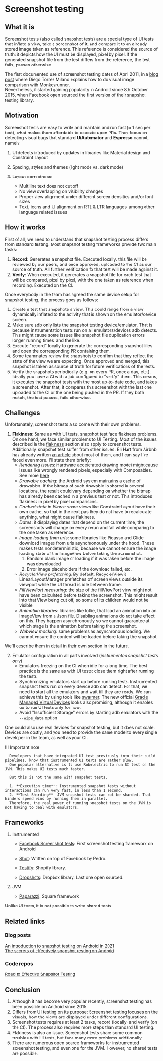 # Screenshot testing

## What it is
Screenshot tests (also called snapshot tests) are a special type of UI tests that inflate a view, take a screenshot of it, and compare it to an already stored image taken as reference. This reference is considered the source of truth: it depicts how the UI must be displayed, pixel by pixel.
If the generated snapshot file from the test differs from the reference, the test fails, passes otherwise.

The first documented use of screenshot testing dates of April 2011, in a [blog post](https://dtmilano.blogspot.com/2011/04/monkeyrunner-visual-image-comparison.html) where Diego Torres Milano explains how to do visual image comparison with Monkeyrunner.  
Nevertheless, it started gaining popularity in Android since 8th October 2015, when Facebook open sourced the first version of their snapshot testing library.

## Motivation
Screenshot tests are easy to write and maintain and run fast (≈ 1 sec per test), what makes them affordable to execute upon PRs.
They focus on detecting visual bugs that standard **UiAutomator** and **Espresso** cannot, namely

1. UI defects introduced by updates in libraries like Material design and Constraint Layout
   
2. Spacing, styles and themes (light mode vs. dark mode)
   
3. Layout correctness:
     - Multiline text does not cut off
     - No view overlapping on visibility changes
     - Proper view alignment under different screen densities and/or font sizes
     - Text, icons and UI alignment on RTL & LTR languages, among other language related issues

## How it works
First of all, we need to understand that snapshot testing process differs from standard testing.
Most snapshot testing frameworks provide two main tasks:

1. **Record**: Generates a snapshot file. Executed locally. this file will be reviewed by our peers, and once approved, uploaded to the CI as our source of truth. All further verification fo that test will be made against it.
2. **Verify**: When executed, it generates a snapshot file for each test that will be compared, pixel by pixel, with the one taken as reference when recording. Executed on the CI.

Once everybody in the team has agreed the same device setup for snapshot testing, the process goes as follows:

1. Create a test that snapshots a view. This could range from a view dynamically inflated to the activity that is shown on the emulator/device screen.
2. Make sure adb only lists the snapshot testing device/emulator. That is because instrumentation tests run on all emulators/devices adb detects. This might cause some issues like snapshot file duplication errors, longer running times, and the like.
3. Execute "record" locally to generate the corresponding snapshot files and open the corresponding PR containing them.
4. Some teammates review the snapshots to confirm that they reflect the state of the view we are expecting. Once approved and merged, this snapshot is taken as source of truth for future verifications of the tests.
5. Verify the snapshots periodically (e.g. on every PR, once a day, etc.). Ideally you have a CI with a job configured to "verify" them. This means, it executes the snapshot tests with the most up-to-date code, and takes a screenshot. After that, it compares this screenshot with the last one uploaded to the CI or the one being pushed in the PR. If they both match, the test passes, fails otherwise.


## Challenges
Unfortunately, screenshot tests also come with their own problems. 

1. **Flakiness**: Same as with UI tests, snapshot test face flakiness problems. On one hand, we face similar problems to UI Testing. Most of the issues described in the [flakiness](../practices/flakiness.md) section also apply to screenshot tests.
Additionally, snapshot test suffer from other issues. Eli Hart from Airbnb has already written [an article](https://medium.com/airbnb-engineering/better-android-testing-at-airbnb-a11f6832773f) about most of them, and I can say I've faced even more. I'll state them briefly:
     - *Rendering issues*: Hardware accelerated drawing model might cause issues like wrongly rendered pixels, especially with Composables. See more [here](https://developer.android.com/guide/topics/graphics/hardware-accel)
     - *Drawable caching*: the Android system maintains a cache of drawables. If the bitmap of such drawable is shared in several locations, the result could vary depending on whether the bitmap has already been cached in a previous test or not. This introduces flakiness in pixel by pixel comparisons. 
     - *Cached state in Views*: some views like ConstraintLayout have their own cache, so that in the next pas they do not have to recalculate anything, what might cause flakiness. 
     - *Dates*: if displaying dates that depend on the current time, the screenshots will change on every rerun and fail while comparing to the one taken as reference.
     - *Image loading from urls*: some libraries like Picasso and Glide download images from urls asynchronously under the hood. These makes tests nondeterministic, because we cannot ensure the image loading state of the ImageView before taking the screenshot:
          1. Random blank image or loading if it was taken before the image was downloaded
          2. Error image placeholders if the download failed, etc.
     - *RecyclerView prefetching*: By default, RecyclerView’s LinearLayoutManager prefetches off screen views outside its viewport while the UI thread is idle between frame.
     - *FillViewPort measuring*: the size of the fillViewPort view might not have been calculated before taking the screenshot. This might result into that View being cut off, so some of its children would not be visible
     - *Animation libraries*: libraries like lottie, that load an animation into an ImageView from a Json file. Disabling animations do not take effect on this. They happen asynchronously so we cannot guarantee at which stage is the animation before taking the screenshot.
     - *Webview mocking*: same problems as asynchronous loading. We cannot ensure the content will be loaded before taking the snapshot 

We'll describe them in detail in their own section in the future.

2. Emulator configuration in all parts involved (*instrumented snapshot tests only*)
     - Emulators freezing on the CI when idle for a long time. The best practice is the same as with UI tests: close them right after running the tests
     - Synchronizing emulators start up before running tests. Instrumented snapshot tests run on every device adb can detect. For that, we need to start all the emulators and wait till they are ready. We can achieve this by using tools like [swarmer](https://github.com/gojuno/swarmer). The new official [Gradle Managed Virtual Devices](https://developer.android.com/studio/preview/features#gmd) looks also promising, although it enables us to run UI tests only for now.
     - Avoid "Insufficient Storage" errors by starting adb emulators with the `--wipe_data` option

One could also use real devices for snapshot testing, but it does not scale. Devices are costly, and you need to provide the same model to every single developer in the team, as well as your CI.

!!! Important note

      Developers that have integrated UI test previously into their build pipelines, know that instrumented UI tests are rather slow.
      One popular alternative is to use Robolectric to run UI test on the JVM. This makes UI tests much faster.

      But this is not the same with snapshot tests. 
      
      1. **Execution time**: Instrumented snapshot tests without interactions can run very fast, in less than 1 second.
      2. **Test Sharding**: JVM snapshot tests can not be sharded. That hinders speed wins by running them in parallel.
      Therefore, the real power of running snapshot tests on the JVM is not having to deal with emulators.

## Frameworks
1. Instrumented
     - [Facebook Screenshot tests](https://github.com/facebook/screenshot-tests-for-android): First screenshot testing framework on Android.
     
     - [Shot](https://github.com/pedrovgs/Shot): Written on top of Facebook by Pedro.
     
     - [Testify](https://github.com/Shopify/android-testify#readme): Shopify library. 
   
     - [Dropshots](https://github.com/dropbox/dropshots): Dropbox library. Last one open sourced.

2. JVM
     - [Paparazzi](https://github.com/cashapp/paparazzi): Square framework
   
Unlike UI tests, it is not possible to write shared tests

## Related links
### Blog posts
[An introduction to snapshot testing on Android in 2021](https://sergiosastre.hashnode.dev/an-introduction-to-snapshot-testing-on-android-in-2021)</br>
[The secrets of effectively snapshot testing on Android](https://sergiosastre.hashnode.dev/the-secrets-of-effectively-snapshot-testing-on-android)
### Code repos
[Road to Effective Snapshot Testing](https://github.com/sergio-sastre/Road-To-Effective-Snapshot-Testing)

## Conclusion
1. Although it has become very popular recently, screenshot testing has been possible on Android since 2015.
2. Differs from UI testing on its purpose: Screenshot testing focuses on the visuals, how the views are displayed under different configurations.
3. Screenshot tests requires at least 2 tasks, record (locally) and verify (on the CI). The process also requires more steps than standard UI testing.
4. Flakiness is also an issue. Screenshot tests share some common troubles with UI tests, but face many more problems additionally.
5. There are numerous open source frameworks for instrumented screenshot testing, and even one for the JVM. However, no shared tests are possible.

 



